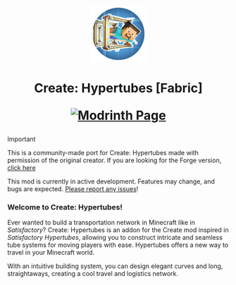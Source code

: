 <p align="center"><img src="./src/main/resources/icon.png" alt="Logo"></p>
<h1 align="center">Create: Hypertubes [Fabric]<br/>

<a href="https://modrinth.com/mod/hypertubes-fabric"><img alt="Modrinth Page" src="https://img.shields.io/badge/Hypertubes-Modrinth?logo=modrinth&label=Modrinth&color=%2300AF5C"></a>
</h1>

> [!IMPORTANT]
> This is a community-made port for Create: Hypertubes made with permission of the original creator. If you are looking for the Forge version, [click here](https://github.com/PedroRok/CreateHypertubes)
> 
> This mod is currently in active development. Features may change, and bugs are expected. [Please report any issues](https://github.com/JXSnack/CreateHypertubes-Fabric/issues)!

### Welcome to Create: Hypertubes!

Ever wanted to build a transportation network in Minecraft like in _Satisfactory_? Create: Hypertubes is an addon for the Create mod inspired in _Satisfactory Hypertubes_, allowing you to construct intricate and seamless tube systems for moving players with ease. Hypertubes offers a new way to travel in your Minecraft world.

With an intuitive building system, you can design elegant curves and long, straightaways, creating a cool travel and logistics network.
